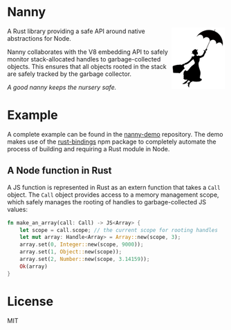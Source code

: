# Nanny

<img align="right" src="silhouette.png" alt="silhouette"/>A Rust library providing a safe API around native abstractions for Node.

Nanny collaborates with the V8 embedding API to safely monitor stack-allocated handles to garbage-collected objects. This ensures that all objects rooted in the stack are safely tracked by the garbage collector.

*A good nanny keeps the nursery safe.*

# Example

A complete example can be found in the [nanny-demo](https://github.com/dherman/nanny-demo) repository. The demo makes use of the [rust-bindings](https://www.npmjs.com/package/rust-bindings) npm package to completely automate the process of building and requiring a Rust module in Node.

## A Node function in Rust

A JS function is represented in Rust as an extern function that takes a `Call` object. The `Call` object provides access to a memory management scope, which safely manages the rooting of handles to garbage-collected JS values:

```rust
fn make_an_array(call: Call) -> JS<Array> {
    let scope = call.scope; // the current scope for rooting handles
    let mut array: Handle<Array> = Array::new(scope, 3);
    array.set(0, Integer::new(scope, 9000));
    array.set(1, Object::new(scope));
    array.set(2, Number::new(scope, 3.14159));
    Ok(array)
}
```

# License

MIT


